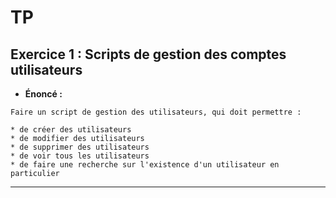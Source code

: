 # TP

## Exercice 1 : Scripts de gestion des comptes utilisateurs

* **Énoncé :**

```
Faire un script de gestion des utilisateurs, qui doit permettre :

* de créer des utilisateurs
* de modifier des utilisateurs
* de supprimer des utilisateurs
* de voir tous les utilisateurs
* de faire une recherche sur l'existence d'un utilisateur en particulier
```
-----------------